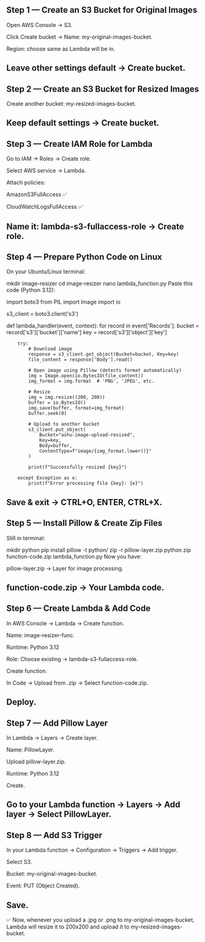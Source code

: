 ## Step 1 — Create an S3 Bucket for Original Images
Open AWS Console → S3.

Click Create bucket → Name: my-original-images-bucket.

Region: choose same as Lambda will be in.

Leave other settings default → Create bucket.
------------------------------------------------------------

## Step 2 — Create an S3 Bucket for Resized Images
Create another bucket: my-resized-images-bucket.

Keep default settings → Create bucket.
-------------------------------------------------------------

## Step 3 — Create IAM Role for Lambda
Go to IAM → Roles → Create role.

Select AWS service → Lambda.

Attach policies:

AmazonS3FullAccess ✅

CloudWatchLogsFullAccess ✅

Name it: lambda-s3-fullaccess-role → Create role.
----------------------------------------------------------------

## Step 4 — Prepare Python Code on Linux
On your Ubuntu/Linux terminal:

mkdir image-resizer
cd image-resizer
nano lambda_function.py
Paste this code (Python 3.12):


import boto3
from PIL import Image
import io

s3_client = boto3.client('s3')

def lambda_handler(event, context):
    for record in event['Records']:
        bucket = record['s3']['bucket']['name']
        key = record['s3']['object']['key']

        try:
            # Download image
            response = s3_client.get_object(Bucket=bucket, Key=key)
            file_content = response['Body'].read()

            # Open image using Pillow (detects format automatically)
            img = Image.open(io.BytesIO(file_content))
            img_format = img.format  # 'PNG', 'JPEG', etc.

            # Resize
            img = img.resize((200, 200))
            buffer = io.BytesIO()
            img.save(buffer, format=img_format)
            buffer.seek(0)

            # Upload to another bucket
            s3_client.put_object(
                Bucket="ashu-image-upload-resized",
                Key=key,
                Body=buffer,
                ContentType=f"image/{img_format.lower()}"
            )

            print(f"Successfully resized {key}")

        except Exception as e:
            print(f"Error processing file {key}: {e}")



Save & exit → CTRL+O, ENTER, CTRL+X.
-----------------------------------------------------------------------------------------

## Step 5 — Install Pillow & Create Zip Files
Still in terminal:

mkdir python
pip install pillow -t python/
zip -r pillow-layer.zip python
zip function-code.zip lambda_function.py
Now you have:

pillow-layer.zip → Layer for image processing.

function-code.zip → Your Lambda code.
-----------------------------------------------------------------------------------------

## Step 6 — Create Lambda & Add Code
In AWS Console → Lambda → Create function.

Name: image-resizer-func.

Runtime: Python 3.12

Role: Choose existing → lambda-s3-fullaccess-role.

Create function.

In Code → Upload from .zip → Select function-code.zip.

Deploy.
-------------------------------------------------------------------------------------------

## Step 7 — Add Pillow Layer
In Lambda → Layers → Create layer.

Name: PillowLayer.

Upload pillow-layer.zip.

Runtime: Python 3.12

Create.

Go to your Lambda function → Layers → Add layer → Select PillowLayer.
--------------------------------------------------------------------------------------------

## Step 8 — Add S3 Trigger
In your Lambda function → Configuration → Triggers → Add trigger.

Select S3.

Bucket: my-original-images-bucket.

Event: PUT (Object Created).

Save.
---------------------------------------------------------------------------------------------

✅ Now, whenever you upload a .jpg or .png to my-original-images-bucket,
Lambda will resize it to 200x200 and upload it to my-resized-images-bucket.
